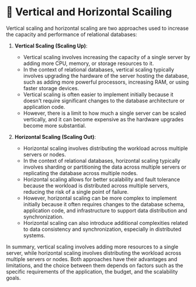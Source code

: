 # 🏢 Vertical and Horizontal Scailing

Vertical scaling and horizontal scaling are two approaches used to increase the capacity and performance of relational databases:

1. **Vertical Scaling (Scaling Up)**:
   - Vertical scaling involves increasing the capacity of a single server by adding more CPU, memory, or storage resources to it.
   - In the context of relational databases, vertical scaling typically involves upgrading the hardware of the server hosting the database, such as adding more powerful processors, increasing RAM, or using faster storage devices.
   - Vertical scaling is often easier to implement initially because it doesn't require significant changes to the database architecture or application code.
   - However, there is a limit to how much a single server can be scaled vertically, and it can become expensive as the hardware upgrades become more substantial.

2. **Horizontal Scaling (Scaling Out)**:
   - Horizontal scaling involves distributing the workload across multiple servers or nodes.
   - In the context of relational databases, horizontal scaling typically involves sharding or partitioning the data across multiple servers or replicating the database across multiple nodes.
   - Horizontal scaling allows for better scalability and fault tolerance because the workload is distributed across multiple servers, reducing the risk of a single point of failure.
   - However, horizontal scaling can be more complex to implement initially because it often requires changes to the database schema, application code, and infrastructure to support data distribution and synchronization.
   - Horizontal scaling can also introduce additional complexities related to data consistency and synchronization, especially in distributed systems.

In summary, vertical scaling involves adding more resources to a single server, while horizontal scaling involves distributing the workload across multiple servers or nodes. Both approaches have their advantages and limitations, and the choice between them depends on factors such as the specific requirements of the application, the budget, and the scalability goals.